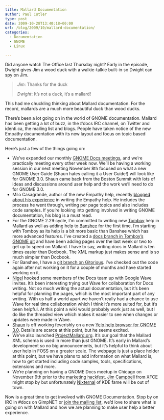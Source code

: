 ```yaml
---
title: Mallard Documentation
author: Paul Cutler
type: post
date: 2009-10-28T13:40:18+00:00
url: /blog/2009/10/mallard-documentation/
categories:
  - Documentation
  - GNOME
  - Linux

---
```

Did anyone watch The Office last Thursday night? Early in the episode, Dwight gives Jim a wood duck with a walkie-talkie built-in so Dwight can spy on Jim.

> _Jim_: Thanks for the duck
> 
> _Dwight_: It&#8217;s not a duck, it&#8217;s a mallard!

This had me chuckling thinking about Mallard documentation. For the record, mallards are a much more beautiful duck than wood ducks.

There&#8217;s been a lot going on in the world of GNOME documentation. Mallard has been getting a lot of buzz, in the #docs IRC channel, on Twitter and identi.ca, the mailing list and blogs. People have taken notice of the new Empathy documentation with its new layout and focus on topic based documentation.

Here&#8217;s just a few of the things going on:

  * We&#8217;ve expanded our monthly [GNOME Docs meetings][1], and we&#8217;re practically meeting every other week now. We&#8217;ll be having a working session in our next meeting November 8th focused on what a new GNOME User Guide (Shaun hates calling it a User Guide!) will look like for GNOME 3.0. Shaun came back from the Boston Summit with lots of ideas and discussions around user help and the work we&#8217;ll need to do for GNOME 3.0.
  * Milo Casagrande, author of the new Empathy help, recently [blogged about his experience][2] in writing the Empathy help. He includes the process he went through, writing per page topics and also includes code samples. If you&#8217;re looking into getting involved in writing GNOME documentation, his blog is a must read.
  * For the GNOME 2.29 cycle, I&#8217;m committed to writing new [Tomboy][3] help in Mallard as well as adding help to [Banshee][4] for the first time. I&#8217;m starting with Tomboy as its help is a bit more basic than Banshee which has more advanced features. I&#8217;ve created a [docs branch in Tomboy&#8217;s GNOME git][5] and have been adding pages over the last week or two to get up to speed on Mallard. I have to say, writing docs in Mallard is ten times easier than Docbook. The XML markup just makes sense and is so much simpler than Docbook.
  * For Banshee, I have a [git branch on Gitorious][6]. I&#8217;ve checked out the code again after not working on it for a couple of months and have started working on it.
  * [Nigel][7] hooked some members of the Docs team up with Google Wave invites. It&#8217;s been interesting trying out Wave for collaboration for Docs writing. Not so much writing the actual documentation, but it&#8217;s been helpful for planning the pages, which is the most important part of any writing. With us half a world apart we haven&#8217;t really had a chance to use Wave for real time collaboration which I think it&#8217;s more suited for, but it&#8217;s been helpful. At this point a wiki would probably work just as well, but I do like the threaded view which makes it easier to see when changes or updates were made in Wave.
  * [Shaun][8] is off working feverishly on a new [Yelp help browser for GNOME 3.0][9]. Details are scarce at this point, but he seems excited.
  * We&#8217;ve also launched [ProjectMallard.org][10]. It&#8217;s our goal that the Mallard XML schema is used in more than just GNOME. It&#8217;s early in Mallard&#8217;s development so no big announcements, but it&#8217;s helpful to think about user help in FOSS on a greater scale. The webpage is just a place holder at this point, but we have plans to add information on what Mallard is, how to get started including code samples, tools, specifications, extensions and more.
  * We&#8217;re planning on having a GNOME Docs meetup in Chicago on November 9th prior to the [marketing hackfest][11]. [Jim Campbell][12] from XFCE might stop by but unfortunately [Nixternal][13] of KDE fame will be out of town. 

Now is a great time to get involved with GNOME Documentation. Stop by on IRC in #docs on GimpNET or [join the mailing list][14], we&#8217;d love to share what is going on with Mallard and how we are planning to make user help a better experience.

 [1]: http://blogs.gnome.org/docs
 [2]: http://milocasagrande.wordpress.com/2009/10/25/long-time-but-mallard-alive/
 [3]: http://projects.gnome.org/tomboy/
 [4]: http://www.banshee-project.org
 [5]: http://git.gnome.org/cgit/tomboy/log/?h=docs
 [6]: http://www.gitorious.org/~pcutler/banshee/docs
 [7]: http://blogs.gnome.org/nigeltao/2009/09/30/jump-in-the-waters-fine/
 [8]: http://blogs.gnome.org/shaunm
 [9]: http://git.gnome.org/cgit/yelp/log/?h=yelp-3-0
 [10]: http://www.projectmallard.org
 [11]: http://live.gnome.org/GnomeMarketing/MarketingHackfest2009
 [12]: http://j1m.net/
 [13]: http://blog.nixternal.com
 [14]: http://mail.gnome.org/mailman/listinfo/gnome-doc-list